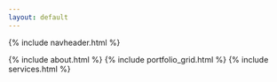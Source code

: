 ```yaml
---
layout: default
---
```

{% include navheader.html %}

{% include about.html %}
{% include portfolio_grid.html %}
{% include services.html %}
